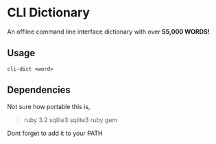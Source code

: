 # CLI Dictionary 

An offline command line interface dictionary with over **55,000 WORDS!** 

## Usage

``` cli-dict <word> ```

## Dependencies 

Not sure how portable this is,

> ruby 3.2
> sqlite3 
> sqlite3 ruby gem 

Dont forget to add it to your PATH
